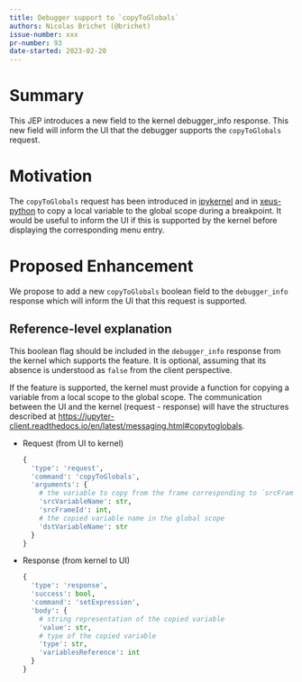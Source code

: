 ```yaml
---
title: Debugger support to `copyToGlobals`
authors: Nicolas Brichet (@brichet)
issue-number: xxx
pr-number: 93
date-started: 2023-02-20
---
```


# Summary

This JEP introduces a new field to the kernel debugger_info response. This new
field will inform the UI that the debugger supports the `copyToGlobals` request.

# Motivation

The `copyToGlobals` request has been introduced in
[ipykernel](https://github.com/ipython/ipykernel/pull/1055) and in
[xeus-python](https://github.com/jupyter-xeus/xeus-python/pull/562) to copy a local
variable to the global scope during a breakpoint. It would be useful to inform the
UI if this is supported by the kernel before displaying the corresponding menu entry.

# Proposed Enhancement

We propose to add a new `copyToGlobals` boolean field to the `debugger_info`
response which will inform the UI that this request is supported.

## Reference-level explanation

This boolean flag should be included in the `debugger_info` response from the kernel
which supports the feature. It is optional, assuming that its absence is understood
as `false` from the client perspective.

If the feature is supported, the kernel must provide a function for copying a variable
from a local scope to the global scope.
The communication between the UI and the kernel (request - response) will have the
structures described at
https://jupyter-client.readthedocs.io/en/latest/messaging.html#copytoglobals.

- Request (from UI to kernel)

  ```python
  {
    'type': 'request',
    'command': 'copyToGlobals',
    'arguments': {
      # the variable to copy from the frame corresponding to `srcFrameId`
      'srcVariableName': str,
      'srcFrameId': int,
      # the copied variable name in the global scope
      'dstVariableName': str
    }
  }
  ```

- Response (from kernel to UI)

  ```python
  {
    'type': 'response',
    'success': bool,
    'command': 'setExpression',
    'body': {
      # string representation of the copied variable
      'value': str,
      # type of the copied variable
      'type': str,
      'variablesReference': int
    }
  }
